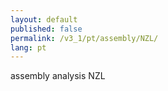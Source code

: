 ```yaml
---
layout: default
published: false
permalink: /v3_1/pt/assembly/NZL/
lang: pt
---
```


assembly analysis NZL
